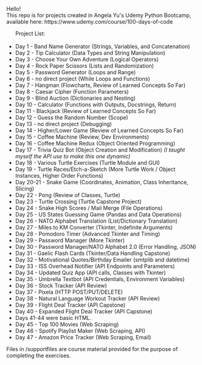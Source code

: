 <p>Hello!<br>
This repo is for projects created in Angela Yu's Udemy Python Bootcamp, available here: https://www.udemy.com/course/100-days-of-code</p>

<ul>Project List:<br><br>
  <li>Day 1 - Band Name Generator (Strings, Variables, and Concatenation)</li>
  <li>Day 2 - Tip Calculator (Data Types and String Manipulation)</li>
  <li>Day 3 - Choose Your Own Adventure (Logical Operators)</li>
  <li>Day 4 - Rock Paper Scissors (Lists and Randomization)</li>
  <li>Day 5 - Password Generator (Loops and Range)</li>
  <li>Day 6 - no direct project (While Loops and Functions)</li>
  <li>Day 7 - Hangman (Flowcharts, Review of Learned Concepts So Far)</li>
  <li>Day 8 - Caesar Cipher (Function Parameters)</li>
  <li>Day 9 - Blind Auction (Dictionaries and Nesting)</li>
  <li>Day 10 - Calculator (Functions with Outputs, Docstrings, Return)</li>
  <li>Day 11 - Blackjack (Review of Learned Concepts So Far)</li>
  <li>Day 12 - Guess the Random Number (Scope)</li>
  <li>Day 13 - no direct project (Debugging)</li>
  <li>Day 14 - Higher/Lower Game (Review of Learned Concepts So Far)</li>
  <li>Day 15 - Coffee Machine (Review, Dev Environments)</li>
  <li>Day 16 - Coffee Machine Redux (Object Oriented Programming)</li>
  <li>Day 17 - Trivia Quiz Bot (Object Creation and Modification) <i>(I taught myself the API use to make this one dynamic)</i></li>
  <li>Day 18 - Various Turtle Exercises (Turtle Module and GUI)</li>
  <li>Day 19 - Turtle Races/Etch-a-Sketch (More Turtle Work / Object Instances, Higher Order Functions)
  <li>Day 20-21 - Snake Game (Coordinates, Animation, Class Inheritance, Slicing)</li>
  <li>Day 22 - Pong (Review of Classes, Turtle)</li>
  <li>Day 23 - Turtle Crossing (Turtle Capstone Project)</li>
  <li>Day 24 - Snake High Scores / Mail Merge (File Operations)</li>
  <li>Day 25 - US States Guessing Game (Pandas and Data Operations)</li>
  <li>Day 26 - NATO Alphabet Translation (List/Dictionary Translation)</li>
  <li>Day 27 - Miles to KM Converter (Tkinter, Indefinite Arguments)</li>
  <li>Day 28 - Pomodoro Timer (Advanced Tkinter and Timing)</li>
  <li>Day 29 - Password Manager (More Tkinter)</li>
  <li>Day 30 - Password Manager/NATO Alphabet 2.0 (Error Handling, JSON)</li>
  <li>Day 31 - Gaelic Flash Cards (Tkinter/Data Handling Capstone)</li>
  <li>Day 32 - Motivational Quotes/Birthday Emailer (smtplib and datetime)</li>
  <li>Day 33 - ISS Overhead Notifier (API Endpoints and Parameters)</li>
  <li>Day 34 - Updated Quiz App (API calls, Classes with Tkinter)</li>
  <li>Day 35 - Umbrella Textbot (API Credentials, Environment Variables)</li>
  <li>Day 36 - Stock Tracker (API Review)</li>
  <li>Day 37 - Pixela (HTTP POST/PUT/DELETE)</li>
  <li>Day 38 - Natural Language Workout Tracker (API Review)</li>
  <li>Day 39 - Flight Deal Tracker (API Capstone)</li>
  <li>Day 40 - Expanded Flight Deal Tracker (API Capstone)</li>
  <li>Days 41-44 were basic HTML.</li>
  <li>Day 45 - Top 100 Movies (Web Scraping)</li>
  <li>Day 46 - Spotify Playlist Maker (Web Scraping, API)</li>
  <li>Day 47 - Amazon Price Tracker (Web Scraping, Email)</li>
</ul>

Files in /supportfiles are course material provided for the purpose of completing the exercises.